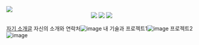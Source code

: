 <img src="https://capsule-render.vercel.app/api?type=waving&color=auto&height=200&section=header&text=3주차자기소개&fontSize=90" />
<div align="center">
	<img src="https://img.shields.io/badge/Java-007396?style=flat&logo=Java&logoColor=white" />
	<img src="https://img.shields.io/badge/HTML5-E34F26?style=flat&logo=HTML5&logoColor=white" />
	<img src="https://img.shields.io/badge/CSS3-1572B6?style=flat&logo=CSS3&logoColor=white" />
</div>

[자기 소개글](https://wjsrudals411.github.io/Cordova/week3/sourcecode/index.html)
자신의 소개와 연락처![image](https://github.com/wjsrudals411/Cordova/assets/103473959/a6d020dc-3bb4-414a-af86-183aef9c7017)
내 기술과 프로젝트1![image](https://github.com/wjsrudals411/Cordova/assets/103473959/c783683a-6d9b-4e10-bca5-6b4698788229)
프로젝트2 ![image](https://github.com/wjsrudals411/Cordova/assets/103473959/a8e4c2dc-5d7e-477a-a7b1-044379a47a4e)






